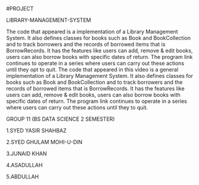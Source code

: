 #PROJECT

LIBRARY-MANAGEMENT-SYSTEM


The code that appeared is a implementation of a Library Management System. It also defines classes for books such as Book and BookCollection and to track borrowers and the records of borrowed items that is BorrowRecords. It has the features like users can add, remove & edit books, users can also borrow books with specific dates of return. The program link continues to operate in a series where users can carry out these actions until they opt to quit.
The code that appeared in this video is a general implementation of a Library Management System. It also defines classes for books such as Book and BookCollection and to track borrowers and the records of borrowed items that is BorrowRecords. It has the features like users can add, remove & edit books, users can also borrow books with specific dates of return. The program link continues to operate in a series where users can carry out these actions until they to quit.


GROUP 11 (BS DATA SCIENCE 2 SEMESTER)

1.SYED YASIR SHAHBAZ

2.SYED GHULAM MOHI-U-DIN

3.JUNAID KHAN

4.ASADULLAH

5.ABDULLAH
